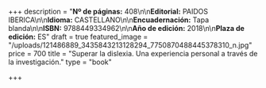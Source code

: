 +++
description = "**Nº de páginas:** 408\n\n**Editorial:** PAIDOS IBERICA\n\n**Idioma:** CASTELLANO\n\n**Encuadernación:** Tapa blanda\n\n**ISBN:** 9788449334962\n\n**Año de edición:** 2018\n\n**Plaza de edición:** ES"
draft = true
featured_image = "/uploads/121486889_3435843213128294_7750870488445378310_n.jpg"
price = 700
title = "Superar la dislexia. Una experiencia personal a través de la investigación."
type = "book"

+++
